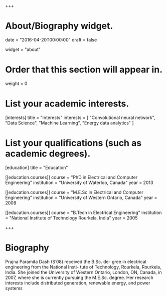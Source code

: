 +++
# About/Biography widget.

date = "2016-04-20T00:00:00"
draft = false

widget = "about"

# Order that this section will appear in.
weight = 0

# List your academic interests.
[interests]
  title = "Interests"
  interests = [
    "Convolutional neural network",
    "Data Science",
    "Machine Learning",
    "Energy data analytics"
  ]

# List your qualifications (such as academic degrees).
[education]
  title = "Education"

[[education.courses]]
  course = "PhD in Electrical and Computer Engineering"
  institution = "University of Waterloo, Canada"
  year = 2013

[[education.courses]]
  course = "M.E.Sc in Electrical and Computer Engineering"
  institution = "University of Western Ontario, Canada"
  year = 2008

[[education.courses]]
  course = "B.Tech in Electrical Engineering"
  institution = "National Institute of Technology Rourkela, India"
  year = 2005
 
+++

# Biography
Prajna Paramita Dash
(S’08) received the B.Sc. de-
gree in electrical engineering from the National Insti-
tute of Technology, Rourkela, Rourkela, India.
She joined the University of Western Ontario,
London, ON, Canada, in 2007, where she is currently
pursuing the M.E.Sc. degree. Her research interests
include distributed generation, renewable energy,
and power systems

